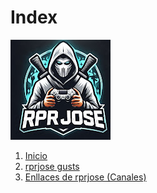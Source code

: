 # Index
![text alternatiu](Imatges/rprjose.jpeg)

1. [Inicio](https://github.com/rprjosexd/rpr)
2. [rprjose gusts](gustsrprjose.md)
3. [Enllaces de rprjose (Canales)](Canalesrprjose.md)
